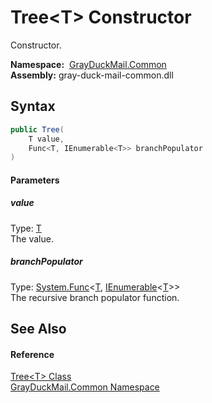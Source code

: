 Tree&lt;T> Constructor
======================
Constructor.

  **Namespace:**  [GrayDuckMail.Common][1]  
  **Assembly:** gray-duck-mail-common.dll

Syntax
------

```csharp
public Tree(
	T value,
	Func<T, IEnumerable<T>> branchPopulator
)
```

#### Parameters

##### *value*
Type: [T][2]  
 The value.

##### *branchPopulator*
Type: [System.Func][3]&lt;[T][2], [IEnumerable][4]&lt;[T][2]>>  
 The recursive branch populator function.


See Also
--------

#### Reference
[Tree&lt;T> Class][2]  
[GrayDuckMail.Common Namespace][1]  

[1]: ../README.md
[2]: README.md
[3]: https://docs.microsoft.com/dotnet/api/system.func-2
[4]: https://docs.microsoft.com/dotnet/api/system.collections.generic.ienumerable-1
